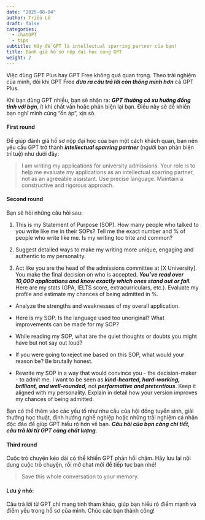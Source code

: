 ```yaml
---
date: "2025-08-04"
author: Triều Lê
draft: false
categories:
  - chatGPT
  - tips
subtitle: Hãy để GPT là intellectual sparring partner của bạn!
title: Đánh giá hồ sơ nộp đại học cùng GPT
weight: 2
---
```


Việc dùng GPT Plus hay GPT Free không quá quan trọng. Theo trải nghiệm của mình, đôi khi GPT Free ***đưa ra câu trả lời còn thông minh hơn*** cả GPT Plus.
 
Khi bạn dùng GPT nhiều, bạn sẽ nhận ra: ***GPT thường có xu hướng đồng tình với bạn***, ít khi chất vấn hoặc phản biện lại bạn. Điều này sẽ dễ khiến bạn nghĩ mình cũng “ổn áp”, xịn sò.

#### **First round**
Để giúp đánh giá hồ sơ nộp đại học của bạn một cách khách quan, bạn nên yêu cầu GPT trở thành ***intellectual sparring partner*** (người bạn phản biện trí tuệ) như dưới đây:
> I am writing my applications for university admissions. Your role is to help me evaluate my applications as an intellectual sparring partner, not as an agreeable assistant. Use precise language. Maintain a constructive and rigorous approach.

#### **Second round**
Bạn sẽ hỏi những câu hỏi sau:

1. This is my Statement of Purpose (SOP). How many people who talked to you write like me in their SOPs? Tell me the exact number and % of people who write like me. Is my writing too trite and common?

2. Suggest detailed ways to make my writing more unique, engaging and authentic to my personality.

3. Act like you are the head of the admissions committee at [X University]. You make the final decision on who is accepted. ***You’ve read over 10,000 applications and know exactly which ones stand out or fail.*** Here are my stats (GPA, IELTS score, extracurriculars, etc.). Evaluate my profile and estimate my chances of being admitted in %.
- Analyze the strengths and weaknesses of my overall application.

- Here is my SOP. Is the language used too unoriginal? What improvements can be made for my SOP?

- While reading my SOP, what are the quiet thoughts or doubts you might have but not say out loud?

- If you were going to reject me based on this SOP, what would your reason be? Be brutally honest.

- Rewrite my SOP in a way that would convince you - the decision-maker - to admit me. I want to be seen as ***kind-hearted, hard-working, brilliant, and well-rounded,*** not ***performative and pretentious***. Keep it aligned with my personality. Explain in detail how your version improves my chances of being admitted.

Bạn có thể thêm vào các yếu tố như nhu cầu của hội đồng tuyển sinh, giải thưởng học thuật, định hướng nghề nghiệp hoặc những trải nghiệm cá nhân độc đáo để giúp GPT hiểu rõ hơn về bạn. ***Câu hỏi của bạn càng chi tiết, câu trả lời từ GPT càng chất lượng***.

#### **Third round**
Cuộc trò chuyện kéo dài có thể khiến GPT phản hồi chậm. Hãy lưu lại nội dung cuộc trò chuyện, rồi mở chat mới để tiếp tục bạn nhé!
> Save this whole conversation to your memory.

#### Lưu ý nhỏ:
Câu trả lời từ GPT chỉ mang tính tham khảo, giúp bạn hiểu rõ điểm mạnh và điểm yếu trong hồ sơ của mình. Chúc các bạn thành công! 

